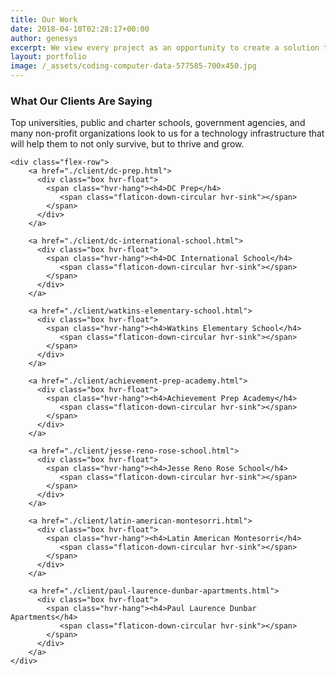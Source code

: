 ```yaml
---
title: Our Work
date: 2018-04-10T02:28:17+00:00
author: genesys
excerpt: We view every project as an opportunity to create a solution that is innovative and great. We recognize how important success is to you. So, we guide you, build for you, and we don’t consider a project finished unless we both view it as a win.
layout: portfolio
image: /_assets/coding-computer-data-577585-700x450.jpg
---
```


<h3>What Our Clients Are Saying</h3>
<p>Top universities, public and charter schools, government agencies, and many non-profit organizations look to us for a technology infrastructure that will help them to not only survive, but to thrive and grow.</p>

    <div class="flex-row">
        <a href="./client/dc-prep.html">
          <div class="box hvr-float">
            <span class="hvr-hang"><h4>DC Prep</h4>
               <span class="flaticon-down-circular hvr-sink"></span>
            </span>
          </div>
        </a>
      
        <a href="./client/dc-international-school.html">
          <div class="box hvr-float">
            <span class="hvr-hang"><h4>DC International School</h4>
               <span class="flaticon-down-circular hvr-sink"></span>
            </span>
          </div>
        </a>
      
        <a href="./client/watkins-elementary-school.html">
          <div class="box hvr-float">
            <span class="hvr-hang"><h4>Watkins Elementary School</h4>
               <span class="flaticon-down-circular hvr-sink"></span>
            </span>
          </div>
        </a>
      
        <a href="./client/achievement-prep-academy.html">
          <div class="box hvr-float">
            <span class="hvr-hang"><h4>Achievement Prep Academy</h4>
               <span class="flaticon-down-circular hvr-sink"></span>
            </span>
          </div>
        </a>
      
        <a href="./client/jesse-reno-rose-school.html">
          <div class="box hvr-float">
            <span class="hvr-hang"><h4>Jesse Reno Rose School</h4>
               <span class="flaticon-down-circular hvr-sink"></span>
            </span>
          </div>
        </a>
      
        <a href="./client/latin-american-montesorri.html">
          <div class="box hvr-float">
            <span class="hvr-hang"><h4>Latin American Montesorri</h4>
               <span class="flaticon-down-circular hvr-sink"></span>
            </span>
          </div>
        </a>
      
        <a href="./client/paul-laurence-dunbar-apartments.html">
          <div class="box hvr-float">
            <span class="hvr-hang"><h4>Paul Laurence Dunbar Apartments</h4>
               <span class="flaticon-down-circular hvr-sink"></span>
            </span>
          </div>
        </a>
    </div>